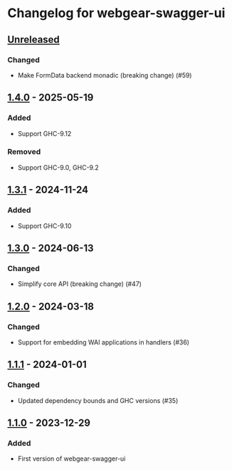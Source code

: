 # Changelog for webgear-swagger-ui

## [Unreleased]

### Changed
- Make FormData backend monadic (breaking change) (#59)

## [1.4.0] - 2025-05-19

### Added
- Support GHC-9.12

### Removed
- Support GHC-9.0, GHC-9.2

## [1.3.1] - 2024-11-24

### Added
- Support GHC-9.10

## [1.3.0] - 2024-06-13

### Changed
- Simplify core API (breaking change) (#47)

## [1.2.0] - 2024-03-18

### Changed
- Support for embedding WAI applications in handlers (#36)

## [1.1.1] - 2024-01-01

### Changed
- Updated dependency bounds and GHC versions (#35)

## [1.1.0] - 2023-12-29

### Added
- First version of webgear-swagger-ui

[Unreleased]: https://github.com/haskell-webgear/webgear/compare/v1.4.0...HEAD
[1.4.0]: https://github.com/haskell-webgear/webgear/releases/tag/v1.4.0
[1.3.1]: https://github.com/haskell-webgear/webgear/releases/tag/v1.3.1
[1.3.0]: https://github.com/haskell-webgear/webgear/releases/tag/v1.3.0
[1.2.0]: https://github.com/haskell-webgear/webgear/releases/tag/v1.2.0
[1.1.1]: https://github.com/haskell-webgear/webgear/releases/tag/v1.1.1
[1.1.0]: https://github.com/haskell-webgear/webgear/releases/tag/v1.1.0
